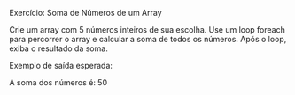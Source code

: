 Exercício: Soma de Números de um Array

Crie um array com 5 números inteiros de sua escolha.
Use um loop foreach para percorrer o array e calcular a soma de todos os números.
Após o loop, exiba o resultado da soma.

Exemplo de saída esperada:

A soma dos números é: 50
